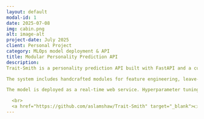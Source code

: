 ```yaml
---
layout: default
modal-id: 1
date: 2025-07-08
img: cabin.png
alt: image-alt
project-date: July 2025
client: Personal Project
category: MLOps model deployment & API
title: Modular Personality Prediction API
description: 
Trait-Smith is a personality prediction API built with FastAPI and a custom-built ML pipeline. It predicts personality types from behavioral inputs using a stacked ensemble of Random Forest, XGBoost, SVM, and Gradient Boosting, with Logistic Regression as a meta-learner.

The system includes handcrafted modules for feature engineering, leave-one-out encoding, mutual information selection, and auto-scaling/encoding. All components are implemented from scratch.

The model is deployed as a real-time web service. Hyperparameter tuning is performed via randomized search, and model stacking is handled by StackingClassifier.

  <br>
  <a href="https://github.com/aslamshaw/Trait-Smith" target="_blank">👉 View on GitHub</a>
---
```

